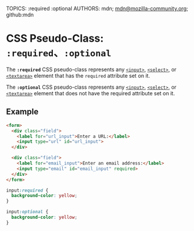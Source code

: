 TOPICS: :required
        :optional
AUTHORS: mdn; mdn@mozilla-community.org; github:mdn

# CSS Pseudo-Class: `:required`、`:optional`

The **`:required`** CSS pseudo-class represents any [`<input>`](/en/webfrontend/<input>), [`<select>`](/en/webfrontend/<select>),
or [`<textarea>`](/en/webfrontend/<textarea>) element that has the `required` attribute set on it.

The **`:optional`** CSS pseudo-class represents any [`<input>`](/en/webfrontend/<input>),
[`<select>`](/en/webfrontend/<select>), or [`<textarea>`](/en/webfrontend/<textarea>) element that
does not have the required attribute set on it.

## Example

```html
<form>
  <div class="field">
    <label for="url_input">Enter a URL:</label>
    <input type="url" id="url_input">
  </div>

  <div class="field">
    <label for="email_input">Enter an email address:</label>
    <input type="email" id="email_input" required>
  </div>
</form>
```

```css
input:required {
  background-color: yellow;
}

input:optional {
  background-color: yellow;
}
```
